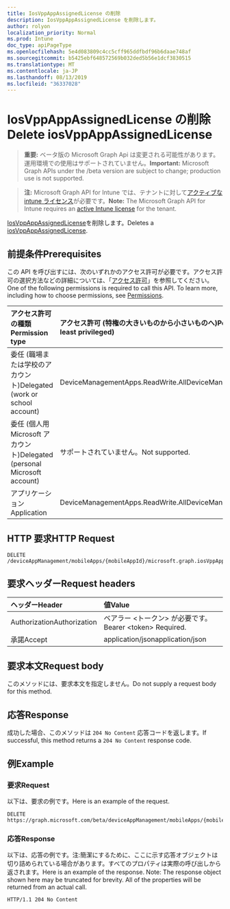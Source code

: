 ```yaml
---
title: IosVppAppAssignedLicense の削除
description: IosVppAppAssignedLicense を削除します。
author: rolyon
localization_priority: Normal
ms.prod: Intune
doc_type: apiPageType
ms.openlocfilehash: 5e4d083809c4cc5cff965ddfbdf96b6daae748af
ms.sourcegitcommit: b5425ebf648572569b032ded5b56e1dcf3830515
ms.translationtype: MT
ms.contentlocale: ja-JP
ms.lasthandoff: 08/13/2019
ms.locfileid: "36337028"
---
```

# <a name="delete-iosvppappassignedlicense"></a><span data-ttu-id="21a05-103">IosVppAppAssignedLicense の削除</span><span class="sxs-lookup"><span data-stu-id="21a05-103">Delete iosVppAppAssignedLicense</span></span>

> <span data-ttu-id="21a05-104">**重要:** ベータ版の Microsoft Graph Api は変更される可能性があります。運用環境での使用はサポートされていません。</span><span class="sxs-lookup"><span data-stu-id="21a05-104">**Important:** Microsoft Graph APIs under the /beta version are subject to change; production use is not supported.</span></span>

> <span data-ttu-id="21a05-105">**注:** Microsoft Graph API for Intune では、テナントに対して[アクティブな intune ライセンス](https://go.microsoft.com/fwlink/?linkid=839381)が必要です。</span><span class="sxs-lookup"><span data-stu-id="21a05-105">**Note:** The Microsoft Graph API for Intune requires an [active Intune license](https://go.microsoft.com/fwlink/?linkid=839381) for the tenant.</span></span>

<span data-ttu-id="21a05-106">[IosVppAppAssignedLicense](../resources/intune-apps-iosvppappassignedlicense.md)を削除します。</span><span class="sxs-lookup"><span data-stu-id="21a05-106">Deletes a [iosVppAppAssignedLicense](../resources/intune-apps-iosvppappassignedlicense.md).</span></span>

## <a name="prerequisites"></a><span data-ttu-id="21a05-107">前提条件</span><span class="sxs-lookup"><span data-stu-id="21a05-107">Prerequisites</span></span>
<span data-ttu-id="21a05-p101">この API を呼び出すには、次のいずれかのアクセス許可が必要です。アクセス許可の選択方法などの詳細については、「[アクセス許可](/graph/permissions-reference)」を参照してください。</span><span class="sxs-lookup"><span data-stu-id="21a05-p101">One of the following permissions is required to call this API. To learn more, including how to choose permissions, see [Permissions](/graph/permissions-reference).</span></span>

|<span data-ttu-id="21a05-110">アクセス許可の種類</span><span class="sxs-lookup"><span data-stu-id="21a05-110">Permission type</span></span>|<span data-ttu-id="21a05-111">アクセス許可 (特権の大きいものから小さいものへ)</span><span class="sxs-lookup"><span data-stu-id="21a05-111">Permissions (from most to least privileged)</span></span>|
|:---|:---|
|<span data-ttu-id="21a05-112">委任 (職場または学校のアカウント)</span><span class="sxs-lookup"><span data-stu-id="21a05-112">Delegated (work or school account)</span></span>|<span data-ttu-id="21a05-113">DeviceManagementApps.ReadWrite.All</span><span class="sxs-lookup"><span data-stu-id="21a05-113">DeviceManagementApps.ReadWrite.All</span></span>|
|<span data-ttu-id="21a05-114">委任 (個人用 Microsoft アカウント)</span><span class="sxs-lookup"><span data-stu-id="21a05-114">Delegated (personal Microsoft account)</span></span>|<span data-ttu-id="21a05-115">サポートされていません。</span><span class="sxs-lookup"><span data-stu-id="21a05-115">Not supported.</span></span>|
|<span data-ttu-id="21a05-116">アプリケーション</span><span class="sxs-lookup"><span data-stu-id="21a05-116">Application</span></span>|<span data-ttu-id="21a05-117">DeviceManagementApps.ReadWrite.All</span><span class="sxs-lookup"><span data-stu-id="21a05-117">DeviceManagementApps.ReadWrite.All</span></span>|

## <a name="http-request"></a><span data-ttu-id="21a05-118">HTTP 要求</span><span class="sxs-lookup"><span data-stu-id="21a05-118">HTTP Request</span></span>
<!-- {
  "blockType": "ignored"
}
-->
``` http
DELETE /deviceAppManagement/mobileApps/{mobileAppId}/microsoft.graph.iosVppApp/assignedLicenses/{iosVppAppAssignedLicenseId}
```

## <a name="request-headers"></a><span data-ttu-id="21a05-119">要求ヘッダー</span><span class="sxs-lookup"><span data-stu-id="21a05-119">Request headers</span></span>
|<span data-ttu-id="21a05-120">ヘッダー</span><span class="sxs-lookup"><span data-stu-id="21a05-120">Header</span></span>|<span data-ttu-id="21a05-121">値</span><span class="sxs-lookup"><span data-stu-id="21a05-121">Value</span></span>|
|:---|:---|
|<span data-ttu-id="21a05-122">Authorization</span><span class="sxs-lookup"><span data-stu-id="21a05-122">Authorization</span></span>|<span data-ttu-id="21a05-123">ベアラー &lt;トークン&gt; が必要です。</span><span class="sxs-lookup"><span data-stu-id="21a05-123">Bearer &lt;token&gt; Required.</span></span>|
|<span data-ttu-id="21a05-124">承諾</span><span class="sxs-lookup"><span data-stu-id="21a05-124">Accept</span></span>|<span data-ttu-id="21a05-125">application/json</span><span class="sxs-lookup"><span data-stu-id="21a05-125">application/json</span></span>|

## <a name="request-body"></a><span data-ttu-id="21a05-126">要求本文</span><span class="sxs-lookup"><span data-stu-id="21a05-126">Request body</span></span>
<span data-ttu-id="21a05-127">このメソッドには、要求本文を指定しません。</span><span class="sxs-lookup"><span data-stu-id="21a05-127">Do not supply a request body for this method.</span></span>

## <a name="response"></a><span data-ttu-id="21a05-128">応答</span><span class="sxs-lookup"><span data-stu-id="21a05-128">Response</span></span>
<span data-ttu-id="21a05-129">成功した場合、このメソッドは `204 No Content` 応答コードを返します。</span><span class="sxs-lookup"><span data-stu-id="21a05-129">If successful, this method returns a `204 No Content` response code.</span></span>

## <a name="example"></a><span data-ttu-id="21a05-130">例</span><span class="sxs-lookup"><span data-stu-id="21a05-130">Example</span></span>

### <a name="request"></a><span data-ttu-id="21a05-131">要求</span><span class="sxs-lookup"><span data-stu-id="21a05-131">Request</span></span>
<span data-ttu-id="21a05-132">以下は、要求の例です。</span><span class="sxs-lookup"><span data-stu-id="21a05-132">Here is an example of the request.</span></span>
``` http
DELETE https://graph.microsoft.com/beta/deviceAppManagement/mobileApps/{mobileAppId}/microsoft.graph.iosVppApp/assignedLicenses/{iosVppAppAssignedLicenseId}
```

### <a name="response"></a><span data-ttu-id="21a05-133">応答</span><span class="sxs-lookup"><span data-stu-id="21a05-133">Response</span></span>
<span data-ttu-id="21a05-p102">以下は、応答の例です。注:簡潔にするために、ここに示す応答オブジェクトは切り詰められている場合があります。すべてのプロパティは実際の呼び出しから返されます。</span><span class="sxs-lookup"><span data-stu-id="21a05-p102">Here is an example of the response. Note: The response object shown here may be truncated for brevity. All of the properties will be returned from an actual call.</span></span>
``` http
HTTP/1.1 204 No Content
```






